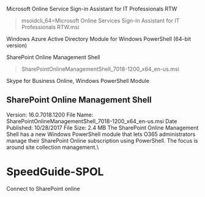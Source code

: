 
Microsoft Online Service Sign-in Assistant for IT Professionals RTW
> msoidcli_64=Microsoft Online Services Sign-In Assistant for IT Professionals RTW.msi

Windows Azure Active Directory Module for Windows PowerShell (64-bit version)

SharePoint Online Management Shell
> SharePointOnlineManagementShell_7018-1200_x64_en-us.msi

Skype for Business Online, Windows PowerShell Module




## SharePoint Online Management Shell
Version: 16.0.7018.1200
File Name: SharePointOnlineManagementShell_7018-1200_x64_en-us.msi
Date Published: 10/28/2017
File Size: 2.4 MB
The SharePoint Online Management Shell has a new Windows PowerShell module that lets O365 administrators manage their SharePoint Online subscription using PowerShell. The focus is around site collection management.\ 

# SpeedGuide-SPOL
Connect to SharePoint online
